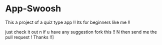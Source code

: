 # App-Swoosh

This a project of a quiz type app !!
Its for beginners like me !!

just check it out n if u have any suggestion fork this !!
N then send me the pull request !
Thanks !!]
